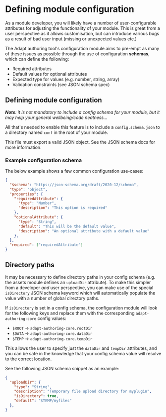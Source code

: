 # Defining module configuration

As a module developer, you will likely have a number of user-configurable attributes for adjusting the functionality of your module. This is great from a user perspective as it allows customisation, but can introduce various bugs as a result of bad user input (missing or unexpected values etc.)

The Adapt authoring tool's configuration module aims to pre-empt as many of these issues as possible through the use of configuration **schemas**, which can define the following:
- Required attributes
- Default values for optional attributes
- Expected type for values (e.g. number, string, array)
- Validation constraints (see JSON schema spec)

## Defining module configuration
_**Note**: it is not mandatory to include a config schema for your module, but it may help your general wellbeing/code neatness..._

All that's needed to enable this feature is to include a `config.schema.json` to a directory named `conf` in the root of your module.

This file must export a valid JSON object. See the JSON schema docs for more information.

### Example configuration schema
The below example shows a few common configuration use-cases:

```json
{
  "$schema": "https://json-schema.org/draft/2020-12/schema",
  "type": "object",
  "properties": {
    "requiredAttribute": {
      "type": "Number",
      "description": "This option is required"
    },
    "optionalAttribute": {
      "type": "String",
      "default": "This will be the default value",
      "description": "An optional attribute with a default value"
    },
  },
  "required": ["requiredAttribute"]
}
```

## Directory paths

It may be necessary to define directory paths in your config schema (e.g. the assets module defines an `uploadDir` attribute). To make this simpler from a developer _and_ user perspective, you can make use of the special `isDirectory` JSON schema keyword which will automatically populate the value with a number of global directory paths.

If `isDirectory` is set in a config schema, the configuration module will look for the following keys and replace them with the corresponding `adapt-authoring-core` config values:

- `$ROOT` -> `adapt-authoring-core.rootDir`
- `$DATA` -> `adapt-authoring-core.dataDir`
- `$TEMP` -> `adapt-authoring-core.tempDir`

This allows the user to specify just the `dataDir` and `tempDir` attributes, and you can be safe in the knowledge that your config schema value will resolve to the correct location.

See the following JSON schema snippet as an example:

```json
{
  "uploadDir": {
    "type": "String",
    "description": "Temporary file upload directory for myplugin",
    "isDirectory": true,
    "default": "$TEMP/myfiles"
  },
}
```